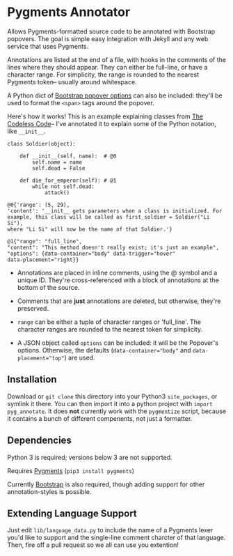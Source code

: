 Pygments Annotator
==================

Allows Pygments-formatted source code to be annotated with Bootstrap popovers.
The goal is simple easy integration with Jekyll and any web service that uses
Pygments.

Annotations are listed at the end of a file, with hooks in the comments of the
lines where they should appear. They can either be full-line, or have a 
character range. For simplicity, the range is rounded to the nearest Pygments 
token– usually around whitespace. 

A Python dict of [Bootstrap popover options](http://getbootstrap.com/javascript/ 
"Bootstrap popover options") can also be included: they'll be used to format
the `<span>` tags around the popover.

Here's how it works! This is an example explaining classes from
[The Codeless Code](http://thecodelesscode.com/ "The Codeless Code")– I've
annotated it to explain some of the Python notation, like `__init__`.

    class Soldier(object):

        def __init__(self, name):  # @0
            self.name = name
            self.dead = False

        def die_for_emperor(self): # @1
            while not self.dead:
                attack()

    @0{'range': (5, 29), 
    'content': '__init__ gets parameters when a class is initialized. For 
    example, this class will be called as first_soldier = Soldier("Li Si"), 
    where "Li Si" will now be the name of that Soldier.'}

    @1{"range": "full_line",
    "content": "This method doesn't really exist; it's just an example",
    "options": {data-container="body" data-trigger="hover" 
    data-placement="right}}

+ Annotations are placed in inline comments, using the @ symbol and a unique
ID. They're cross-referenced with a block of annotations at the bottom of the
source.

+ Comments that are **just** annotations are deleted, but otherwise, they're
preserved.

+ `range` can be either a tuple of character ranges or 'full_line'. The 
character ranges are rounded to the nearest token for simplicity.

+ A JSON object called `options` can be included: it will be the Popover's 
options. Otherwise, the defaults (`data-container="body"` and 
`data-placement="top"`) are used.

Installation
------------
Download or `git clone` this directory into your Python3 `site_packages`, or
symlink it there. You can then import it into a python project with `import 
pyg_annotate`. It does **not** currently work with the `pygmentize` script, 
because it contains a bunch of different compenents, not just a formatter.

Dependencies
------------
Python 3 is required; versions below 3 are not supported.

Requires [Pygments](http://pygments.org/) (`pip3 install pygments`)

Currently [Bootstrap](http://getbootstrap.com/) is also required, though adding
support for other annotation-styles is possible.

Extending Language Support
--------------------------
Just edit `lib/language_data.py` to include the name of a Pygments lexer you'd
like to support and the single-line comment charcter of that language. Then, 
fire off a pull request so we all can use you extention!
